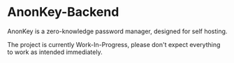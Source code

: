 # AnonKey-Backend
AnonKey is a zero-knowledge password manager, designed for self hosting.

The project is currently Work-In-Progress, please don't expect everything to work as intended immediately.

